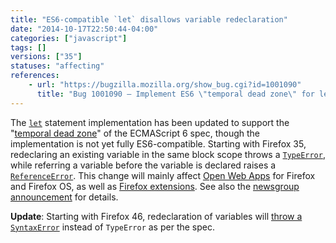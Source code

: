 ```yaml
---
title: "ES6-compatible `let` disallows variable redeclaration"
date: "2014-10-17T22:50:44-04:00"
categories: ["javascript"]
tags: []
versions: ["35"]
statuses: "affecting"
references:
    - url: "https://bugzilla.mozilla.org/show_bug.cgi?id=1001090"
      title: "Bug 1001090 – Implement ES6 \"temporal dead zone\" for let"
---
```

The [`let`](https://developer.mozilla.org/docs/Web/JavaScript/Reference/Statements/let) statement implementation has been updated to support the "[temporal dead zone](https://developer.mozilla.org/docs/Web/JavaScript/Reference/Statements/let#Temporal_dead_zone_and_errors_with_let)" of the ECMAScript 6 spec, though the implementation is not yet fully ES6-compatible. Starting with Firefox 35, redeclaring an existing variable in the same block scope throws a [`TypeError`](https://developer.mozilla.org/docs/Web/JavaScript/Reference/Global_Objects/TypeError), while referring a variable before the variable is declared raises a [`ReferenceError`](https://developer.mozilla.org/docs/JavaScript/Reference/Global_Objects/ReferenceError). This change will mainly affect [Open Web Apps](https://developer.mozilla.org/Apps) for Firefox and Firefox OS, as well as [Firefox extensions](https://developer.mozilla.org/Add-ons). See also the [newsgroup announcement](https://groups.google.com/d/topic/mozilla.dev.platform/tezdW299Zds/discussion) for details.

**Update**: Starting with Firefox 46, redeclaration of variables will [throw a `SyntaxError`](https://bugzilla.mozilla.org/show_bug.cgi?id=1198833) instead of `TypeError` as per the spec.
